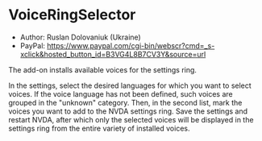 # VoiceRingSelector

* Author: Ruslan Dolovaniuk (Ukraine)
* PayPal: https://www.paypal.com/cgi-bin/webscr?cmd=_s-xclick&hosted_button_id=B3VG4L8B7CV3Y&source=url

The add-on installs available voices for the settings ring.

In the settings, select the desired languages ​​for which you want to select voices.
If the voice language has not been defined, such voices are grouped in the "unknown" category.
Then, in the second list, mark the voices you want to add to the NVDA settings ring.
Save the settings and restart NVDA, after which only the selected voices will be displayed in the settings ring from the entire variety of installed voices.
